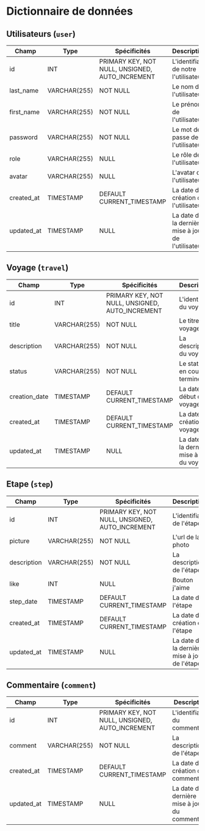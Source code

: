 # Dictionnaire de données

## Utilisateurs (`user`)

|Champ|Type|Spécificités|Description|
|-|-|-|-|
|id|INT|PRIMARY KEY, NOT NULL, UNSIGNED, AUTO_INCREMENT|L'identifiant de notre l'utilisateur|
|last_name|VARCHAR(255)|NOT NULL|Le nom de l'utilisateur|
|first_name|VARCHAR(255)|NOT NULL|Le prénom de l'utilisateur|
|password|VARCHAR(255)|NOT NULL|Le mot de passe de l'utilisateur|
|role|VARCHAR(255)|NULL|Le rôle de l'utilisateur|
|avatar|VARCHAR(255)|NULL|L'avatar de l'utilisateur|
|created_at|TIMESTAMP|DEFAULT CURRENT_TIMESTAMP|La date de création de l'utilisateur|
|updated_at|TIMESTAMP|NULL|La date de la dernière mise à jour de l'utilisateur|

## Voyage (`travel`)

|Champ|Type|Spécificités|Description|
|-|-|-|-|
|id|INT|PRIMARY KEY, NOT NULL, UNSIGNED, AUTO_INCREMENT|L'identifiant du voyage|
|title|VARCHAR(255)|NOT NULL|Le titre du voyage|
|description|VARCHAR(255)|NOT NULL|La description du voyage|
|status|VARCHAR(255)|NOT NULL|Le status 0: en cours 1: terminé|
|creation_date|TIMESTAMP|DEFAULT CURRENT_TIMESTAMP|La date de début du voyage|
|created_at|TIMESTAMP|DEFAULT CURRENT_TIMESTAMP|La date de création du voyage|
|updated_at|TIMESTAMP|NULL|La date de la dernière mise à jour du voyage|

## Etape (`step`)

|Champ|Type|Spécificités|Description|
|-|-|-|-|
|id|INT|PRIMARY KEY, NOT NULL, UNSIGNED, AUTO_INCREMENT|L'identifiant de l'étape|
|picture|VARCHAR(255)|NOT NULL|L'url de la photo|
|description|VARCHAR(255)|NOT NULL|La description de l'étape|
|like|INT|NULL|Bouton j'aime|
|step_date|TIMESTAMP|DEFAULT CURRENT_TIMESTAMP|La date de l'étape|
|created_at|TIMESTAMP|DEFAULT CURRENT_TIMESTAMP|La date de création de l'étape|
|updated_at|TIMESTAMP|NULL|La date de la dernière mise à jour de l'étape|

## Commentaire (`comment`)

|Champ|Type|Spécificités|Description|
|-|-|-|-|
|id|INT|PRIMARY KEY, NOT NULL, UNSIGNED, AUTO_INCREMENT|L'identifiant du commentaire|
|comment|VARCHAR(255)|NOT NULL|La description de l'étape|
|created_at|TIMESTAMP|DEFAULT CURRENT_TIMESTAMP|La date de création du commentaire|
|updated_at|TIMESTAMP|NULL|La date de la dernière mise à jour du commentaire|
